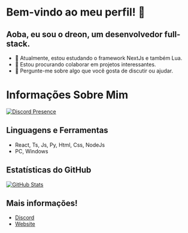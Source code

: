 # Bem-vindo ao meu perfil! 👋

## Aoba, eu sou o dreon, um desenvolvedor full-stack.

- 🌱 Atualmente, estou estudando o framework NextJs e também Lua.
- 👯 Estou procurando colaborar em projetos interessantes.
- 💬 Pergunte-me sobre algo que você gosta de discutir ou ajudar.

# Informações Sobre Mim

[![Discord Presence](https://lanyard.cnrad.dev/api/806285262459764776)](https://discord.com/users/806285262459764776)

## Linguagens e Ferramentas

- React, Ts, Js, Py, Html, Css, NodeJs
- PC, Windows

## Estatísticas do GitHub

[![GitHub Stats](https://github-readme-stats.vercel.app/api?username=dreondev&show_icons=true&theme=radical)](https://github.com/dreondev)

## Mais informações!

- [Discord](https://discord.gg/infinity-tools-1108882461032718378)
- [Website](https://dvrk.site)
